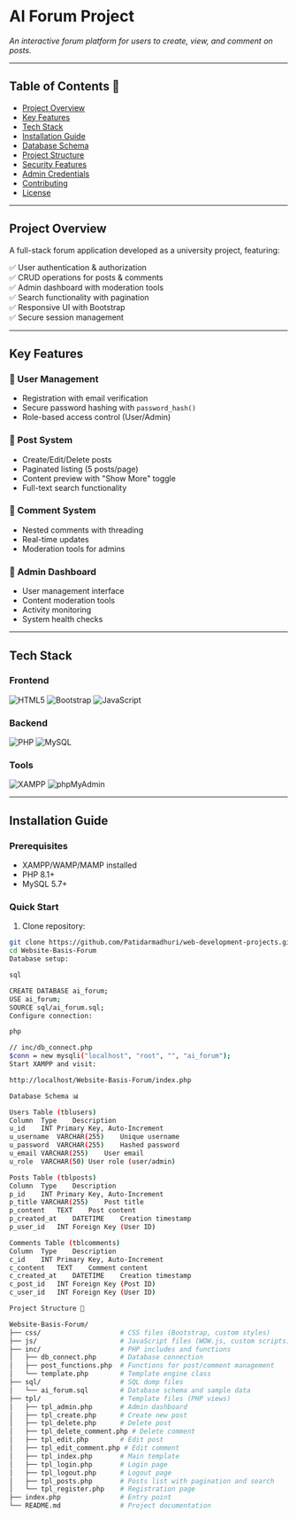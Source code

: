 # AI Forum Project

*An interactive forum platform for users to create, view, and comment on posts.*

---

## Table of Contents 📑
- [Project Overview](#project-overview)
- [Key Features](#key-features)
- [Tech Stack](#tech-stack)
- [Installation Guide](#installation-guide)
- [Database Schema](#database-schema-)
- [Project Structure](#project-structure-)
- [Security Features](#security-features-)
- [Admin Credentials](#admin-credentials-)
- [Contributing](#contributing-)
- [License](#license-)

---

## Project Overview

A full-stack forum application developed as a university project, featuring:

✅ User authentication & authorization  
✅ CRUD operations for posts & comments  
✅ Admin dashboard with moderation tools  
✅ Search functionality with pagination  
✅ Responsive UI with Bootstrap  
✅ Secure session management

---

## Key Features

### 👤 User Management
- Registration with email verification
- Secure password hashing with `password_hash()`
- Role-based access control (User/Admin)

### 📝 Post System
- Create/Edit/Delete posts
- Paginated listing (5 posts/page)
- Content preview with "Show More" toggle
- Full-text search functionality

### 💬 Comment System
- Nested comments with threading
- Real-time updates
- Moderation tools for admins

### 🔐 Admin Dashboard
- User management interface
- Content moderation tools
- Activity monitoring
- System health checks

---

## Tech Stack

### Frontend
![HTML5](https://img.shields.io/badge/HTML5-E34F26?logo=html5&logoColor=white)
![Bootstrap](https://img.shields.io/badge/Bootstrap-7952B3?logo=bootstrap&logoColor=white)
![JavaScript](https://img.shields.io/badge/JavaScript-F7DF1E?logo=javascript&logoColor=black)

### Backend
![PHP](https://img.shields.io/badge/PHP-777BB4?logo=php&logoColor=white)
![MySQL](https://img.shields.io/badge/MySQL-4479A1?logo=mysql&logoColor=white)

### Tools
![XAMPP](https://img.shields.io/badge/XAMPP-FB7A24?logo=xampp&logoColor=white)
![phpMyAdmin](https://img.shields.io/badge/phpMyAdmin-6C78AF?logo=phpmyadmin&logoColor=white)

---

## Installation Guide

### Prerequisites
- XAMPP/WAMP/MAMP installed
- PHP 8.1+
- MySQL 5.7+

### Quick Start
1. Clone repository:
```bash
git clone https://github.com/Patidarmadhuri/web-development-projects.git
cd Website-Basis-Forum
Database setup:

sql

CREATE DATABASE ai_forum;
USE ai_forum;
SOURCE sql/ai_forum.sql;
Configure connection:

php

// inc/db_connect.php
$conn = new mysqli("localhost", "root", "", "ai_forum");
Start XAMPP and visit:

http://localhost/Website-Basis-Forum/index.php

Database Schema 📊

Users Table (tblusers)
Column	Type	Description
u_id	INT	Primary Key, Auto-Increment
u_username	VARCHAR(255)	Unique username
u_password	VARCHAR(255)	Hashed password
u_email	VARCHAR(255)	User email
u_role	VARCHAR(50)	User role (user/admin)

Posts Table (tblposts)
Column	Type	Description
p_id	INT	Primary Key, Auto-Increment
p_title	VARCHAR(255)	Post title
p_content	TEXT	Post content
p_created_at	DATETIME	Creation timestamp
p_user_id	INT	Foreign Key (User ID)

Comments Table (tblcomments)
Column	Type	Description
c_id	INT	Primary Key, Auto-Increment
c_content	TEXT	Comment content
c_created_at	DATETIME	Creation timestamp
c_post_id	INT	Foreign Key (Post ID)
c_user_id	INT	Foreign Key (User ID)

Project Structure 📂

Website-Basis-Forum/
├── css/                    # CSS files (Bootstrap, custom styles)
├── js/                     # JavaScript files (WOW.js, custom scripts)
├── inc/                    # PHP includes and functions
│   ├── db_connect.php      # Database connection
│   ├── post_functions.php  # Functions for post/comment management
│   └── template.php        # Template engine class
├── sql/                    # SQL dump files
│   └── ai_forum.sql        # Database schema and sample data
├── tpl/                    # Template files (PHP views)
│   ├── tpl_admin.php       # Admin dashboard
│   ├── tpl_create.php      # Create new post
│   ├── tpl_delete.php      # Delete post
│   ├── tpl_delete_comment.php # Delete comment
│   ├── tpl_edit.php        # Edit post
│   ├── tpl_edit_comment.php # Edit comment
│   ├── tpl_index.php       # Main template
│   ├── tpl_login.php       # Login page
│   ├── tpl_logout.php      # Logout page
│   ├── tpl_posts.php       # Posts list with pagination and search
│   └── tpl_register.php    # Registration page
├── index.php               # Entry point
└── README.md               # Project documentation

